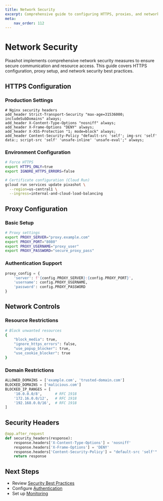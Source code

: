 ```yaml
---
title: Network Security
excerpt: Comprehensive guide to configuring HTTPS, proxies, and network security features in Pixashot.
meta:
    nav_order: 112
---
```


# Network Security

Pixashot implements comprehensive network security measures to ensure secure communication and resource access. This guide covers HTTPS configuration, proxy setup, and network security best practices.

## HTTPS Configuration

### Production Settings

```nginx
# Nginx security headers
add_header Strict-Transport-Security "max-age=31536000; includeSubDomains" always;
add_header X-Content-Type-Options "nosniff" always;
add_header X-Frame-Options "DENY" always;
add_header X-XSS-Protection "1; mode=block" always;
add_header Content-Security-Policy "default-src 'self'; img-src 'self' data:; script-src 'self' 'unsafe-inline' 'unsafe-eval';" always;
```

### Environment Configuration

```bash
# Force HTTPS
export HTTPS_ONLY=true
export IGNORE_HTTPS_ERRORS=false

# Certificate configuration (Cloud Run)
gcloud run services update pixashot \
  --region=us-central1 \
  --ingress=internal-and-cloud-load-balancing
```

## Proxy Configuration

### Basic Setup

```bash
# Proxy settings
export PROXY_SERVER="proxy.example.com"
export PROXY_PORT="8080"
export PROXY_USERNAME="proxy_user"
export PROXY_PASSWORD="secure_proxy_pass"
```

### Authentication Support

```python
proxy_config = {
    'server': f'{config.PROXY_SERVER}:{config.PROXY_PORT}',
    'username': config.PROXY_USERNAME,
    'password': config.PROXY_PASSWORD
}
```

## Network Controls

### Resource Restrictions

```bash
# Block unwanted resources
{
    "block_media": true,
    "ignore_https_errors": false,
    "use_popup_blocker": true,
    "use_cookie_blocker": true
}
```

### Domain Restrictions

```python
ALLOWED_DOMAINS = ['example.com', 'trusted-domain.com']
BLOCKED_DOMAINS = ['malicious.com']
BLOCKED_IP_RANGES = [
    '10.0.0.0/8',      # RFC 1918
    '172.16.0.0/12',   # RFC 1918
    '192.168.0.0/16',  # RFC 1918
]
```

## Security Headers

```python
@app.after_request
def security_headers(response):
    response.headers['X-Content-Type-Options'] = 'nosniff'
    response.headers['X-Frame-Options'] = 'DENY'
    response.headers['Content-Security-Policy'] = "default-src 'self'"
    return response
```

## Next Steps

- Review [Security Best Practices](best-practices.md)
- Configure [Authentication](authentication.md)
- Set up [Monitoring](../deployment/cloud-run.md)